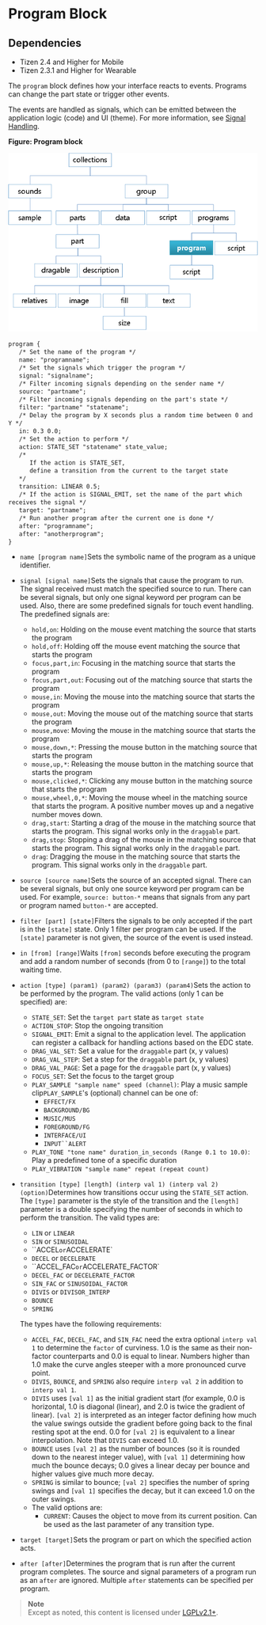 # Program Block

## Dependencies

- Tizen 2.4 and Higher for Mobile
- Tizen 2.3.1 and Higher for Wearable

The `program` block defines how your interface reacts to events. Programs can change the part state or trigger other events.

The events are handled as signals, which can be emitted between the application logic (code) and UI (theme). For more information, see [Signal Handling](./learn-edc-signal-handling-n.md).

**Figure: Program block**

![Program block](./media/diagram_program.png)

```
program {
   /* Set the name of the program */
   name: "programname";
   /* Set the signals which trigger the program */
   signal: "signalname";
   /* Filter incoming signals depending on the sender name */
   source: "partname";
   /* Filter incoming signals depending on the part's state */
   filter: "partname" "statename";
   /* Delay the program by X seconds plus a random time between 0 and Y */
   in: 0.3 0.0;
   /* Set the action to perform */
   action: STATE_SET "statename" state_value;
   /*
      If the action is STATE_SET,
      define a transition from the current to the target state
   */
   transition: LINEAR 0.5;
   /* If the action is SIGNAL_EMIT, set the name of the part which receives the signal */
   target: "partname";
   /* Run another program after the current one is done */
   after: "programname";
   after: "anotherprogram";
}
```

- `name [program name]`Sets the symbolic name of the program as a unique identifier.

- `signal [signal name]`Sets the signals that cause the program to run. The signal received must match the specified source to run. There can be several signals, but only one signal keyword per program can be used. Also, there are some predefined signals for touch event handling. The predefined signals are:

  - `hold,on`: Holding on the mouse event matching the source that starts the program
  - `hold,off`: Holding off the mouse event matching the source that starts the program
  - `focus,part,in`: Focusing in the matching source that starts the program
  - `focus,part,out`: Focusing out of the matching source that starts the program
  - `mouse,in`: Moving the mouse into the matching source that starts the program
  - `mouse,out`: Moving the mouse out of the matching source that starts the program
  - `mouse,move`: Moving the mouse in the matching source that starts the program
  - `mouse,down,*`: Pressing the mouse button in the matching source that starts the program
  - `mouse,up,*`: Releasing the mouse button in the matching source that starts the program
  - `mouse,clicked,*`: Clicking any mouse button in the matching source that starts the program
  - `mouse,wheel,0,*`: Moving the mouse wheel in the matching source that starts the program. A positive number moves up and a negative number moves down.
  - `drag,start`: Starting a drag of the mouse in the matching source that starts the program. This signal works only in the `draggable` part.
  - `drag,stop`: Stopping a drag of the mouse in the matching source that starts the program. This signal works only in the `draggable` part.
  - `drag`: Dragging the mouse in the matching source that starts the program. This signal works only in the `draggable` part.

- `source [source name]`Sets the source of an accepted signal. There can be several signals, but only one source keyword per program can be used. For example, `source: button-*` means that signals from any part or program named `button-*` are accepted.

- `filter [part] [state]`Filters the signals to be only accepted if the part is in the `[state]` state. Only 1 filter per program can be used. If the `[state]` parameter is not given, the source of the event is used instead.

- `in [from] [range]`Waits `[from]` seconds before executing the program and add a random number of seconds (from 0 to `[range]`) to the total waiting time.

- `action [type] (param1) (param2) (param3) (param4)`Sets the action to be performed by the program. The valid actions (only 1 can be specified) are:

  - `STATE_SET`: Set the `target part` state as `target state`
  - `ACTION_STOP`: Stop the ongoing transition
  - `SIGNAL_EMIT`: Emit a signal to the application level. The application can register a callback for handling actions based on the EDC state.
  - `DRAG_VAL_SET`: Set a value for the `draggable` part (x, y values)
  - `DRAG_VAL_STEP`: Set a step for the `draggable` part (x, y values)
  - `DRAG_VAL_PAGE`: Set a page for the `draggable` part (x, y values)
  - `FOCUS_SET`: Set the focus to the target group
  - `PLAY_SAMPLE "sample name" speed (channel)`: Play a music sample clip`PLAY_SAMPLE`'s (optional) channel can be one of:
    - `EFFECT/FX`
    - `BACKGROUND/BG`
    - `MUSIC/MUS`
    - `FOREGROUND/FG`
    - `INTERFACE/UI`
    - `INPUT``ALERT`
  - `PLAY_TONE "tone name" duration_in_seconds (Range 0.1 to 10.0)`: Play a predefined tone of a specific duration
  - `PLAY_VIBRATION "sample name" repeat (repeat count)`

- `transition [type] [length] (interp val 1) (interp val 2) (option)`Determines how transitions occur using the `STATE_SET` action. The `[type]` parameter is the style of the transition and the `[length]` parameter is a double specifying the number of seconds in which to perform the transition. The valid types are:

  - `LIN` or `LINEAR`
  - `SIN` or `SINUSOIDAL`
  - ``ACCEL` or `ACCELERATE`
  - `DECEL` or `DECELERATE`
  - ``ACCEL_FAC` or `ACCELERATE_FACTOR`
  - `DECEL_FAC` or `DECELERATE_FACTOR`
  - `SIN_FAC` or `SINUSOIDAL_FACTOR`
  - `DIVIS` or `DIVISOR_INTERP`
  - `BOUNCE`
  - `SPRING`

  The types have the following requirements:

  - `ACCEL_FAC`, `DECEL_FAC`, and `SIN_FAC` need the extra optional `interp val 1` to determine the `factor` of curviness. 1.0 is the same as their non-factor counterparts and 0.0 is equal to linear. Numbers higher than 1.0 make the curve angles steeper with a more pronounced curve point.
  - `DIVIS`, `BOUNCE`, and `SPRING` also require `interp val 2` in addition to `interp val 1`.
  - `DIVIS` uses `[val 1]` as the initial gradient start (for example, 0.0 is horizontal, 1.0 is diagonal (linear), and 2.0 is twice the gradient of linear). `[val 2]` is interpreted as an integer factor defining how much the value swings outside the gradient before going back to the final resting spot at the end. 0.0 for `[val 2]` is equivalent to a linear interpolation. Note that `DIVIS` can exceed 1.0.
  - `BOUNCE` uses `[val 2]` as the number of bounces (so it is rounded down to the nearest integer value), with `[val 1]` determining how much the bounce decays; 0.0 gives a linear decay per bounce and higher values give much more decay.
  - `SPRING` is similar to bounce; `[val 2]` specifies the number of spring swings and `[val 1]` specifies the decay, but it can exceed 1.0 on the outer swings.
  - The valid options are:
    - `CURRENT`: Causes the object to move from its current position. Can be used as the last parameter of any transition type.

- `target [target]`Sets the program or part on which the specified action acts.

- `after [after]`Determines the program that is run after the current program completes. The source and signal parameters of a program run as an `after` are ignored. Multiple `after` statements can be specified per program.

> **Note**	
> Except as noted, this content is licensed under [LGPLv2.1+](http://opensource.org/licenses/LGPL-2.1).
